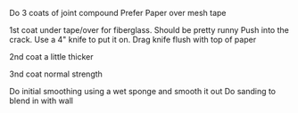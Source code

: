 
Do 3 coats of joint compound
Prefer Paper over mesh tape

1st coat under tape/over for fiberglass.  Should be pretty runny
  Push into the crack.  Use a 4" knife to put it on.
  Drag knife flush with top of paper

2nd coat a little thicker

3nd coat normal strength


Do initial smoothing using a wet sponge and smooth it out
Do sanding to blend in with wall


<!--stackedit_data:
eyJoaXN0b3J5IjpbLTM0MTc3NDksMTQwMzY1OTIyMiwxODQyND
QwMTg2XX0=
-->